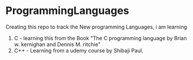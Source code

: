 # ProgrammingLanguages
Creating this repo to track the New programming Languages, i am learning

1. C - learning this from the Book "The C programming language by Brian w. kernighan and Dennis M. ritchie"
2. C++ - Learning from a udemy course by Shibaji Paul.
